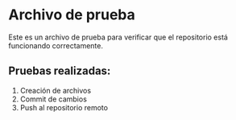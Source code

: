 # Archivo de prueba

Este es un archivo de prueba para verificar que el repositorio está funcionando correctamente.

## Pruebas realizadas:
1. Creación de archivos
2. Commit de cambios
3. Push al repositorio remoto 
